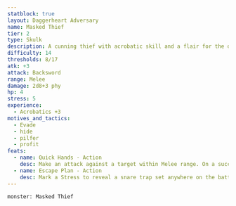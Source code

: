 ```yaml
---
statblock: true
layout: Daggerheart Adversary
name: Masked Thief
tier: 2
type: Skulk
description: A cunning thief with acrobatic skill and a flair for the dramatic.
difficulty: 14
thresholds: 8/17
atk: +3
attack: Backsword
range: Melee
damage: 2d8+3 phy
hp: 4
stress: 5
experience:
  - Acrobatics +3
motives_and_tactics:
  - Evade
  - hide
  - pilfer
  - profit
feats:
  - name: Quick Hands - Action
    desc: Make an attack against a target within Melee range. On a success, deal 1d8+2 physical damage and the Thief steals one item or consumable from the target’s inventory.
  - name: Escape Plan - Action
    desc: Mark a Stress to reveal a snare trap set anywhere on the battlefield by the Thief. All targets within Very Close range of the trap must succeed on an Agility Reaction Roll (13) or be pulled off their feet and suspended upside down. The target is Restrained and Vulnerable until they break free, ending both conditions, with a successful Finesse or Strength Roll (13).
---
```


```statblock
monster: Masked Thief
```